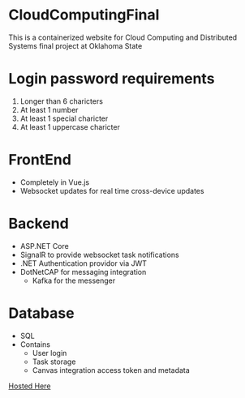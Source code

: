 # CloudComputingFinal
This is a containerized website for Cloud Computing and Distributed Systems final project at Oklahoma State

# Login password requirements
1. Longer than 6 charicters
2. At least 1 number
3. At least 1 special charicter
4. At least 1 uppercase charicter

# FrontEnd
- Completely in Vue.js
- Websocket updates for real time cross-device updates

# Backend 
- ASP.NET Core
- SignalR to provide websocket task notifications
- .NET Authentication providor via JWT
- DotNetCAP for messaging integration
  - Kafka for the messenger

# Database
- SQL
- Contains
  - User login
  - Task storage
  - Canvas integration access token and metadata
  
[Hosted Here](https://final.home.papederson.tech)
